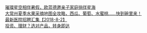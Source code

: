   
[璀璨星空相伴暑假，欧蓝德邀亲子家庭徜徉星海](http://www.dianyue.me/archives/178/tjj6ovy59smjl6px/)  
[大常州夏季水果采摘地图全攻略，西瓜、葡萄、水蜜桃……快到碗里来！](http://www.dianyue.me/archives/053/eynekzlwtzoc81te/)  
[最新医院招聘汇集【2018-8-2】](http://www.dianyue.me/archives/245/c7z9qwfhmv9h2e8l/)  
[投资、理财？选对产品，转身即达](http://www.dianyue.me/archives/567/ae49dsijnu5xlk71/)